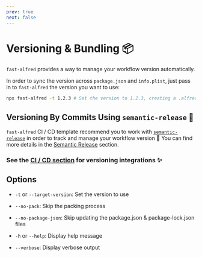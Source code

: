 ```yaml
---
prev: true
next: false
---
```


# Versioning & Bundling :package:

`fast-alfred` provides a way to manage your workflow version automatically.

In order to sync the version across `package.json` and `info.plist`, just pass in to
`fast-alfred` the version you want to use:

```bash
npx fast-alfred -t 1.2.3 # Set the version to 1.2.3, creating a .alfredworkflow file
```

## Versioning By Commits Using `semantic-release` :arrows_counterclockwise:

`fast-alfred` CI / CD template recommend you to work with [`semantic-release`](https://github.com/semantic-release/semantic-release) in order to track and manage your workflow version :rocket:
You can find more details in the [Semantic Release](../ci/semantic-release.md) section.

### See the [CI / CD section](/app/ci/github-actions) for versioning integrations :sparkles:

## Options

-   `-t` or `--target-version`: Set the version to use
-   `--no-pack`: Skip the packing process
-   `--no-package-json`: Skip updating the package.json & package-lock.json files

-   `-h` or `--help`: Display help message
-   `--verbose`: Display verbose output
